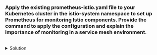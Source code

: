 
### Apply the existing prometheus-istio.yaml file to your Kubernetes cluster in the istio-system namespace to set up Prometheus for monitoring Istio components. Provide the command to apply the configuration and explain the importance of monitoring in a service mesh environment.


<br>
<details><summary>Solution</summary>
<br>

```plain 
kubectl apply -f prometheus-istio.yaml
```{{}}

OR

```plain 
kubectl apply -f https://raw.githubusercontent.com/istio/istio/release-1.22/samples/addons/prometheus.yaml
```{{}}

</details>

Link : [Prometheus Istio](https://istio.io/latest/docs/ops/integrations/prometheus/)